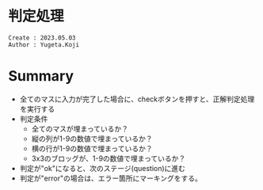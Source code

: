 判定処理
===
```
Create : 2023.05.03
Author : Yugeta.Koji
```

# Summary
- 全てのマスに入力が完了した場合に、checkボタンを押すと、正解判定処理を実行する
- 判定条件
  - 全てのマスが埋まっているか？
  - 縦の列が1-9の数値で埋まっているか？
  - 横の行が1-9の数値で埋まっているか？
  - 3x3のブロッグが、1-9の数値で埋まっているか？
- 判定が"ok"になると、次のステージ(question)に進む
- 判定が"error"の場合は、エラー箇所にマーキングをする。
